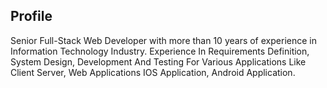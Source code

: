 Profile
---

Senior Full-Stack Web Developer with more than 10 years of experience in Information Technology Industry. Experience In Requirements Definition,  System Design, Development And Testing For Various Applications Like Client Server, Web Applications IOS Application, Android Application.